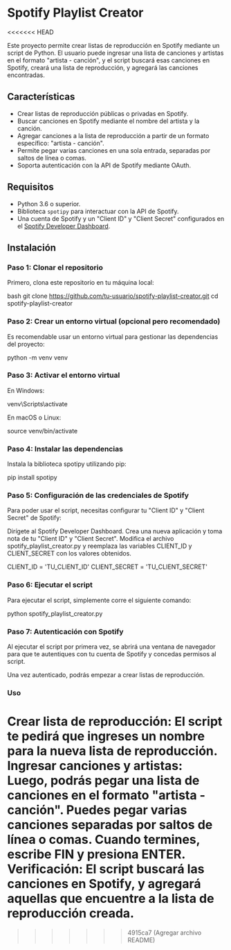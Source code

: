 # Spotify Playlist Creator
<<<<<<< HEAD

Este proyecto permite crear listas de reproducción en Spotify mediante un script de Python. El usuario puede ingresar una lista de canciones y artistas en el formato "artista - canción", y el script buscará esas canciones en Spotify, creará una lista de reproducción, y agregará las canciones encontradas.

## Características

- Crear listas de reproducción públicas o privadas en Spotify.
- Buscar canciones en Spotify mediante el nombre del artista y la canción.
- Agregar canciones a la lista de reproducción a partir de un formato específico: "artista - canción".
- Permite pegar varias canciones en una sola entrada, separadas por saltos de línea o comas.
- Soporta autenticación con la API de Spotify mediante OAuth.

## Requisitos

- Python 3.6 o superior.
- Biblioteca `spotipy` para interactuar con la API de Spotify.
- Una cuenta de Spotify y un "Client ID" y "Client Secret" configurados en el [Spotify Developer Dashboard](https://developer.spotify.com/dashboard/applications).

## Instalación

### Paso 1: Clonar el repositorio

Primero, clona este repositorio en tu máquina local:

bash
git clone https://github.com/tu-usuario/spotify-playlist-creator.git
cd spotify-playlist-creator

### Paso 2: Crear un entorno virtual (opcional pero recomendado)
Es recomendable usar un entorno virtual para gestionar las dependencias del proyecto:

python -m venv venv

### Paso 3: Activar el entorno virtual
En Windows: 

venv\Scripts\activate

En macOS o Linux:

source venv/bin/activate

### Paso 4: Instalar las dependencias
Instala la biblioteca spotipy utilizando pip:

pip install spotipy

### Paso 5: Configuración de las credenciales de Spotify
Para poder usar el script, necesitas configurar tu "Client ID" y "Client Secret" de Spotify:

Dirígete al Spotify Developer Dashboard.
Crea una nueva aplicación y toma nota de tu "Client ID" y "Client Secret".
Modifica el archivo spotify_playlist_creator.py y reemplaza las variables CLIENT_ID y CLIENT_SECRET con los valores obtenidos.

CLIENT_ID = 'TU_CLIENT_ID'
CLIENT_SECRET = 'TU_CLIENT_SECRET'

### Paso 6: Ejecutar el script
Para ejecutar el script, simplemente corre el siguiente comando:

python spotify_playlist_creator.py

### Paso 7: Autenticación con Spotify
Al ejecutar el script por primera vez, se abrirá una ventana de navegador para que te autentiques con tu cuenta de Spotify y concedas permisos al script.

Una vez autenticado, podrás empezar a crear listas de reproducción.

### Uso
Crear lista de reproducción: El script te pedirá que ingreses un nombre para la nueva lista de reproducción.
Ingresar canciones y artistas: Luego, podrás pegar una lista de canciones en el formato "artista - canción". Puedes pegar varias canciones separadas por saltos de línea o comas. Cuando termines, escribe FIN y presiona ENTER.
Verificación: El script buscará las canciones en Spotify, y agregará aquellas que encuentre a la lista de reproducción creada.
=======
>>>>>>> 4915ca7 (Agregar archivo README)
